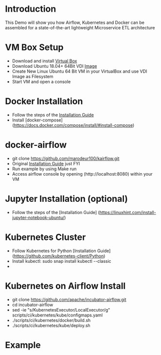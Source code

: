 # Introduction
This Demo will show you how Airflow, Kubernetes and Docker can be assembled for a state-of-the-art lightweight Microservice ETL architecture

# VM Box Setup
* Download and install [Virtual Box](https://www.virtualbox.org/)
* Download Ubuntu 18.04+ 64Bit VDI [Image](https://www.osboxes.org/)
* Create New Linux Ubuntu 64 Bit VM in your VirtualBox and use VDI Image as Filesystem
* Start VM and open a console

# Docker Installation
* Follow the steps of the [Installation Guide](https://www.digitalocean.com/community/tutorials/how-to-install-and-use-docker-on-ubuntu-18-04)
* Install [docker-compose] (https://docs.docker.com/compose/install/#install-compose) 

# docker-airflow
* git clone https://github.com/marodeur100/kairflow.git 
* Original [Installation Guide](https://github.com/puckel/docker-airflow) just FYI
* Run example by using Make run
* Access airflow console by opening (http://localhost:8080) within your VM

# Jupyter Installation (optional)
* Follow the steps of the [Installation Guide] (https://linuxhint.com/install-jupyter-notebook-ubuntu/)

# Kubernetes Cluster 
* Follow Kubernetes for Python [Installation Guide] (https://github.com/kubernetes-client/Python)
* Install kubectl: sudo snap install kubectl --classic
* 

# Kubernetes on Airflow Install
* git clone https://github.com/apache/incubator-airflow.git
* cd incubator-airflow
* sed -ie "s/KubernetesExecutor/LocalExecutor/g" scripts/ci/kubernetes/kube/configmaps.yaml
* ./scripts/ci/kubernetes/docker/build.sh
* ./scripts/ci/kubernetes/kube/deploy.sh

# Example


